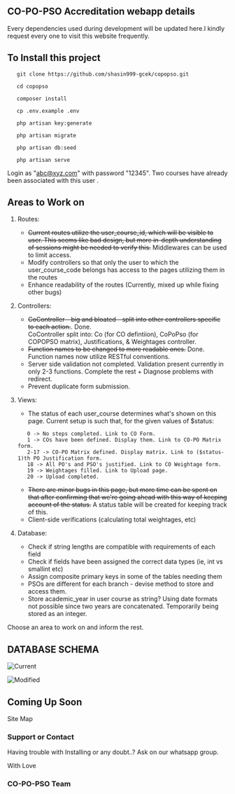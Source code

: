 ## CO-PO-PSO Accreditation webapp details

Every dependencies used during development will be updated here.I kindly request every one to visit this website frequently.

## To Install this project

```
   git clone https://github.com/shasin999-gcek/copopso.git
   
   cd copopso
   
   composer install
   
   cp .env.example .env
   
   php artisan key:generate
   
   php artisan migrate
   
   php artisan db:seed
   
   php artisan serve
```

Login as "abc@xyz.com" with password "12345". Two courses have already been associated with this user .

## Areas to Work on

1. Routes:
   * ~~Current routes utilize the user_course_id, which will be visible to user. This seems like bad design, but more in-depth understanding of sessions might be needed to verify this.~~ Middlewares can be used to limit access. 
   * Modify controllers so that only the user to which the user_course_code belongs has access to the pages utilizing them in the routes
   * Enhance readability of the routes (Currently, mixed up while fixing other bugs)
   
2. Controllers:
   * ~~CoController - big and bloated - split into other controllers specific to each action.~~. Done.  
      CoController split into: Co (for CO defintiion), CoPoPso (for COPOPSO matrix), Justifications, & Weightages controller.
   * ~~Function names to be changed to more readable ones.~~ Done. 
      Function names now utilize RESTful conventions. 
   * Server side validation not completed. Validation present currently in only 2-3 functions. Complete the rest + Diagnose problems with redirect. 
   * Prevent duplicate form submission.
   
3. Views:
   * The status of each user_course determines what's shown on this page. Current setup is such that, for the given values of $status:
   ```
      0 -> No steps completed. Link to CO Form. 
      1 -> COs have been defined. Display them. Link to CO-PO Matrix form. 
      2-17 -> CO-PO Matrix defined. Display matrix. Link to ($status-1)th PO Justification form.
      18 -> All PO's and PSO's justified. Link to CO Weightage form.
      19 -> Weightages filled. Link to Upload page. 
      20 -> Upload completed.
   ```
   * ~~There are minor bugs in this page, but more time can be spent on that after confirming that we're going ahead with this way of keeping account of the status.~~ A status table will be created for keeping track of this. 
   * Client-side verifications (calculating total weightages, etc)
4. Database:
   * Check if string lengths are compatible with requirements of each field
   * Check if fields have been assigned the correct data types (ie, int vs smallint etc)
   * Assign composite primary keys in some of the tables needing them
   * PSOs are different for each branch - devise method to store and access them. 
   * Store academic_year in user course as string? Using date formats not possible since two years are concatenated. Temporarily being stored as an integer.
 
Choose an area to work on and inform the rest.
 
## DATABASE SCHEMA

![Current](https://ibb.co/n0mxja)

![Modified](https://ibb.co/foRKxv)

## Coming Up Soon
 
 Site Map
   
### Support or Contact

Having trouble with Installing or any doubt..?
Ask on our whatsapp group.

With 
Love
### CO-PO-PSO Team
